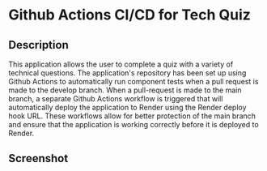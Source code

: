 # Github Actions CI/CD for Tech Quiz

## Description 

This application allows the user to complete a quiz with a variety of technical questions. The application's repository has been set up using Github Actions to automatically run component tests when a pull request is made to the develop branch. When a pull-request is made to the main branch, a separate Github Actions workflow is triggered that will automatically deploy the application to Render using the Render deploy hook URL. These workflows allow for better protection of the main branch and ensure that the application is working correctly before it is deployed to Render. 

## Screenshot
